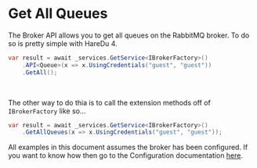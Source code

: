 # Get All Queues

The Broker API allows you to get all queues on the RabbitMQ broker. To do so is pretty simple with HareDu 4.

```c#
var result = await _services.GetService<IBrokerFactory>()
    .API<Queue>(x => x.UsingCredentials("guest", "guest"))
    .GetAll();
```
<br>

The other way to do thia is to call the extension methods off of ```IBrokerFactory``` like so...

```c#
var result = await _services.GetService<IBrokerFactory>()
    .GetAllQueues(x => x.UsingCredentials("guest", "guest"));
```

All examples in this document assumes the broker has been configured. If you want to know how then go to the Configuration documentation [here](https://github.com/ahives/HareDu3/blob/master/docs/configuration.md).

